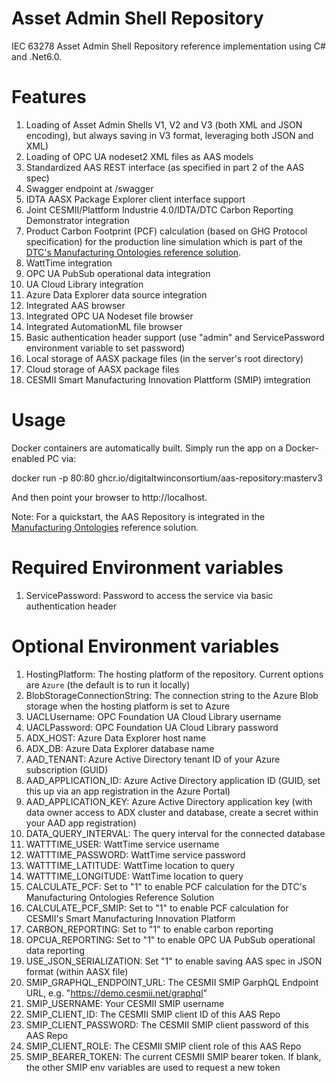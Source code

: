 # Asset Admin Shell Repository

IEC 63278 Asset Admin Shell Repository reference implementation using C# and .Net6.0.

# Features

1. Loading of Asset Admin Shells V1, V2 and V3 (both XML and JSON encoding), but always saving in V3 format, leveraging both JSON and XML)
1. Loading of OPC UA nodeset2 XML files as AAS models
1. Standardized AAS REST interface (as specified in part 2 of the AAS spec)
1. Swagger endpoint at /swagger
1. IDTA AASX Package Explorer client interface support
1. Joint CESMII/Plattform Industrie 4.0/IDTA/DTC Carbon Reporting Demonstrator integration
1. Product Carbon Footprint (PCF) calculation (based on GHG Protocol specification) for the production line simulation which is part of the [DTC's Manufacturing Ontologies reference solution](https://github.com/digitaltwinconsortium/ManufacturingOntologies).
1. WattTime integration
1. OPC UA PubSub operational data integration
1. UA Cloud Library integration
1. Azure Data Explorer data source integration
1. Integrated AAS browser
1. Integrated OPC UA Nodeset file browser
1. Integrated AutomationML file browser
1. Basic authentication header support (use "admin" and ServicePassword environment variable to set password)
1. Local storage of AASX package files (in the server's root directory)
1. Cloud storage of AASX package files
1. CESMII Smart Manufacturing Innovation Plattform (SMIP) imtegration

# Usage

Docker containers are automatically built. Simply run the app on a Docker-enabled PC via:

docker run -p 80:80 ghcr.io/digitaltwinconsortium/aas-repository:masterv3

And then point your browser to http://localhost.

Note: For a quickstart, the AAS Repository is integrated in the [Manufacturing Ontologies](https://github.com/digitaltwinconsortium/ManufacturingOntologies) reference solution.

# Required Environment variables

1. ServicePassword: Password to access the service via basic authentication header

# Optional Environment variables

1. HostingPlatform: The hosting platform of the repository. Current options are `Azure` (the default is to run it locally)
1. BlobStorageConnectionString: The connection string to the Azure Blob storage when the hosting platform is set to Azure
1. UACLUsername: OPC Foundation UA Cloud Library username
1. UACLPassword: OPC Foundation UA Cloud Library password
1. ADX_HOST: Azure Data Explorer host name
1. ADX_DB: Azure Data Explorer database name
1. AAD_TENANT: Azure Active Directory tenant ID of your Azure subscription (GUID)
1. AAD_APPLICATION_ID: Azure Active Directory application ID (GUID, set this up via an app registration in the Azure Portal)
1. AAD_APPLICATION_KEY: Azure Active Directory application key (with data owner access to ADX cluster and database, create a secret within your AAD app registration)
1. DATA_QUERY_INTERVAL: The query interval for the connected database
1. WATTTIME_USER: WattTime service username
1. WATTTIME_PASSWORD: WattTime service password
1. WATTTIME_LATITUDE: WattTime location to query
1. WATTTIME_LONGITUDE: WattTime location to query
1. CALCULATE_PCF: Set to "1" to enable PCF calculation for the DTC's Manufacturing Ontologies Reference Solution
1. CALCULATE_PCF_SMIP: Set to "1" to enable PCF calculation for CESMII's Smart Manufacturing Innovation Platform
1. CARBON_REPORTING: Set to "1" to enable carbon reporting
1. OPCUA_REPORTING: Set to "1" to enable OPC UA PubSub operational data reporting
1. USE_JSON_SERIALIZATION: Set "1" to enable saving AAS spec in JSON format (within AASX file)
1. SMIP_GRAPHQL_ENDPOINT_URL: The CESMII SMIP GarphQL Endpoint URL, e.g. "https://demo.cesmii.net/graphql"
1. SMIP_USERNAME: Your CESMII SMIP username
1. SMIP_CLIENT_ID: The CESMII SMIP client ID of this AAS Repo
1. SMIP_CLIENT_PASSWORD: The CESMII SMIP client password of this AAS Repo
1. SMIP_CLIENT_ROLE: The CESMII SMIP client role of this AAS Repo
1. SMIP_BEARER_TOKEN: The current CESMII SMIP bearer token. If blank, the other SMIP env variables are used to request a new token
